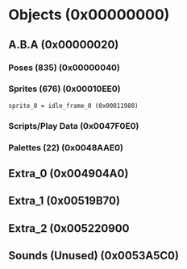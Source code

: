 # Objects (0x00000000)

## A.B.A (0x00000020)

### Poses (835) (0x00000040)

### Sprites (676) (0x00010EE0)

	sprite_0 = idle_frame_0 (0x00011980)

### Scripts/Play Data (0x0047F0E0)

### Palettes (22) (0x0048AAE0)
	
## Extra_0 (0x004904A0)
 
## Extra_1 (0x00519B70)
  
## Extra_2 (0x005220900
 
## Sounds (Unused) (0x0053A5C0)


